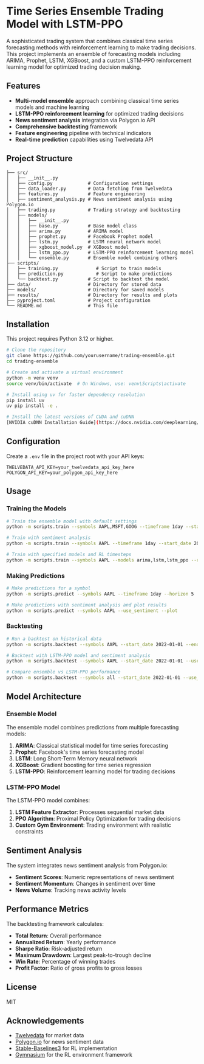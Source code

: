 # Time Series Ensemble Trading Model with LSTM-PPO

A sophisticated trading system that combines classical time series forecasting methods with reinforcement learning to make trading decisions. This project implements an ensemble of forecasting models including ARIMA, Prophet, LSTM, XGBoost, and a custom LSTM-PPO reinforcement learning model for optimized trading decision making.

## Features

- **Multi-model ensemble** approach combining classical time series models and machine learning
- **LSTM-PPO reinforcement learning** for optimized trading decisions
- **News sentiment analysis** integration via Polygon.io API
- **Comprehensive backtesting** framework
- **Feature engineering** pipeline with technical indicators
- **Real-time prediction** capabilities using Twelvedata API

## Project Structure

```
├── src/
│   ├── __init__.py
│   ├── config.py             # Configuration settings
│   ├── data_loader.py        # Data fetching from Twelvedata
│   ├── features.py           # Feature engineering
│   ├── sentiment_analysis.py # News sentiment analysis using Polygon.io
│   ├── trading.py            # Trading strategy and backtesting
│   ├── models/
│   │   ├── __init__.py
│   │   ├── base.py           # Base model class
│   │   ├── arima.py          # ARIMA model
│   │   ├── prophet.py        # Facebook Prophet model
│   │   ├── lstm.py           # LSTM neural network model
│   │   ├── xgboost_model.py  # XGBoost model
│   │   ├── lstm_ppo.py       # LSTM-PPO reinforcement learning model
│   │   └── ensemble.py       # Ensemble model combining others
├── scripts/
│   ├── training.py              # Script to train models
│   ├── prediction.py            # Script to make predictions
│   └── backtest.py           # Script to backtest the model
├── data/                     # Directory for stored data
├── models/                   # Directory for saved models
├── results/                  # Directory for results and plots
├── pyproject.toml            # Project configuration
└── README.md                 # This file
```

## Installation

This project requires Python 3.12 or higher.

```bash
# Clone the repository
git clone https://github.com/yourusername/trading-ensemble.git
cd trading-ensemble

# Create and activate a virtual environment
python -m venv venv
source venv/bin/activate  # On Windows, use: venv\Scripts\activate

# Install using uv for faster dependency resolution
pip install uv
uv pip install -e .

# Install the latest versions of CUDA and cuDNN
[NVIDIA cuDNN Installation Guide](https://docs.nvidia.com/deeplearning/cudnn/archives/cudnn-890/install-guide/index.html)
```

## Configuration

Create a `.env` file in the project root with your API keys:

```
TWELVEDATA_API_KEY=your_twelvedata_api_key_here
POLYGON_API_KEY=your_polygon_api_key_here
```

## Usage

### Training the Models

```bash
# Train the ensemble model with default settings
python -m scripts.train --symbols AAPL,MSFT,GOOG --timeframe 1day --start_date 2020-01-01

# Train with sentiment analysis
python -m scripts.train --symbols AAPL --timeframe 1day --start_date 2020-01-01 --use_sentiment

# Train with specified models and RL timesteps
python -m scripts.train --symbols AAPL --models arima,lstm,lstm_ppo --rl_timesteps 200000
```

### Making Predictions

```bash
# Make predictions for a symbol
python -m scripts.predict --symbols AAPL --timeframe 1day --horizon 5

# Make predictions with sentiment analysis and plot results
python -m scripts.predict --symbols AAPL --use_sentiment --plot
```

### Backtesting

```bash
# Run a backtest on historical data
python -m scripts.backtest --symbols AAPL --start_date 2022-01-01 --end_date 2023-01-01

# Backtest with LSTM-PPO model and sentiment analysis
python -m scripts.backtest --symbols AAPL --start_date 2022-01-01 --use_sentiment --use_ppo

# Compare ensemble vs LSTM-PPO performance
python -m scripts.backtest --symbols all --start_date 2022-01-01 --use_ppo
```

## Model Architecture

### Ensemble Model

The ensemble model combines predictions from multiple forecasting models:

1. **ARIMA**: Classical statistical model for time series forecasting
2. **Prophet**: Facebook's time series forecasting model
3. **LSTM**: Long Short-Term Memory neural network
4. **XGBoost**: Gradient boosting for time series regression
5. **LSTM-PPO**: Reinforcement learning model for trading decisions

### LSTM-PPO Model

The LSTM-PPO model combines:

1. **LSTM Feature Extractor**: Processes sequential market data
2. **PPO Algorithm**: Proximal Policy Optimization for trading decisions
3. **Custom Gym Environment**: Trading environment with realistic constraints

## Sentiment Analysis

The system integrates news sentiment analysis from Polygon.io:

- **Sentiment Scores**: Numeric representations of news sentiment
- **Sentiment Momentum**: Changes in sentiment over time
- **News Volume**: Tracking news activity levels

## Performance Metrics

The backtesting framework calculates:

- **Total Return**: Overall performance
- **Annualized Return**: Yearly performance
- **Sharpe Ratio**: Risk-adjusted return
- **Maximum Drawdown**: Largest peak-to-trough decline
- **Win Rate**: Percentage of winning trades
- **Profit Factor**: Ratio of gross profits to gross losses

## License

MIT

## Acknowledgements

- [Twelvedata](https://twelvedata.com/) for market data
- [Polygon.io](https://polygon.io/) for news sentiment data
- [Stable-Baselines3](https://stable-baselines3.readthedocs.io/) for RL implementation
- [Gymnasium](https://gymnasium.farama.org/) for the RL environment framework
